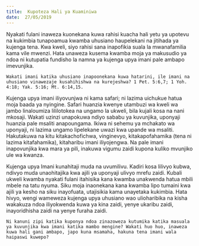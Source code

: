 ```yaml
---
title:  Kupoteza Hali ya Kuaminiwa
date:  27/05/2019
---
```


Nyakati fulani inaweza kuonekana kuwa rahisi kuacha hali yetu ya upotevu na kukimbia tunapoamua kwamba uhusiano haupelekani na jitihada ya kujenga tena. Kwa kweli, siyo rahisi sana inapofikia suala la mwanafamilia kama vile mwenzi. Hata unaweza kusema kwamba moja ya makusudio ya ndoa ni kutupatia fundisho la namna ya kujenga upya imani pale ambapo imevunjika.

`Wakati imani katika uhusiano inapoonekana kuwa hatarini, ile imani na uhusiano vinawezaje kusahihishwa na kurejeshwa? 1 Pet. 5:6,7; 1 Yoh. 4:18; Yak. 5:16; Mt. 6:14,15.`

Kujenga upya imani iliyovunjwa ni kama safari; ni lazima uichukue hatua moja baada ya nyingine. Safari huanzia kwenye utambuzi wa kweli wa jambo linaloumiza lililotokea na ungamo la ukweli, bila kujali kosa na nani mkosaji. Wakati uzinzi unapokuwa ndiyo sababu ya kuvunjika, uponyaji huanzia pale msaliti anapoungama. Ikiwa ni sehemu ya mchakato wa uponyaji, ni lazima ungamo lipelekane uwazi kwa upande wa msaliti. Hakutakuwa na kitu kitakachofichwa, vinginevyo, kitakapofahamika (tena ni lazima kitafahamika), kitaharibu imani iliyojengwa. Na pale imani inapovunjika kwa mara ya pili, inakuwa vigumu zaidi kupona kuliko mvunjiko ule wa kwanza.

Kujenga upya Imani kunahitaji muda na uvumilivu. Kadiri kosa lilivyo kubwa, ndivyo muda unaohitajika kwa ajili ya uponyaji ulivyo mrefu zaidi. Kubali ukweli kwamba nyakati fulani itahisika kana kwamba unakwenda hatua mbili mbele na tatu nyuma. Siku moja inaonekana kana kwamba lipo tumaini kwa ajili ya kesho na siku inayofuata, utajisikia kama unayetaka kukimbia. Hata hivyo, wengi wameweza kujenga upya uhusiano wao ulioharibika na kisha wakakuza ndoa iliyokwenda kuwa ya kina zaidi, yenye ukaribu zaidi, inayoridhisha zaidi na yenye furaha zaidi.

`Ni kanuni zipi katika kuponya ndoa zinazoweza kutumika katika masuala ya kuvunjika kwa imani katika mambo mengine? Wakati huo huo, inaweza kuwa hali gani ambapo, japo kuna msamaha, hakuna tena imani wala haipaswi kuwepo?`